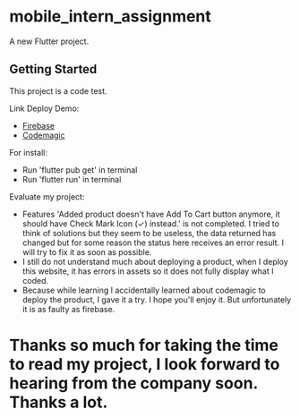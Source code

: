 # mobile_intern_assignment

A new Flutter project.

## Getting Started

This project is a code test.

Link Deploy Demo:
- [Firebase](https://fir-app-web-dd047.web.app)
- [Codemagic](https://ltnam432002_mobile_intern_assignment.codemagic.app)

For install:
 - Run 'flutter pub get' in terminal
 - Run 'flutter run' in terminal

Evaluate my project:
 - Features 'Added product doesn't have Add To Cart button anymore, it should have Check Mark Icon (✓) instead.' is not completed. I tried to think of solutions but they seem to be useless, the data returned has changed but for some reason the status here receives an error result. I will try to fix it as soon as possible.
 - I still do not understand much about deploying a product, when I deploy this website, it has errors in assets so it does not fully display what I coded.
 - Because while learning I accidentally learned about codemagic to deploy the product, I gave it a try. I hope you'll enjoy it. But unfortunately it is as faulty as firebase.

# **Thanks so much for taking the time to read my project, I look forward to hearing from the company soon. Thanks a lot.**
